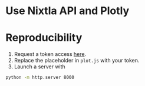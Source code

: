 # Use Nixtla API and Plotly

# Reproducibility

1. Request a token access [here](http://18.235.133.135:3000/login).
2. Replace the placeholder in `plot.js` with your token.
3. Launch a server with 

```bash
python -m http.server 8000
```
